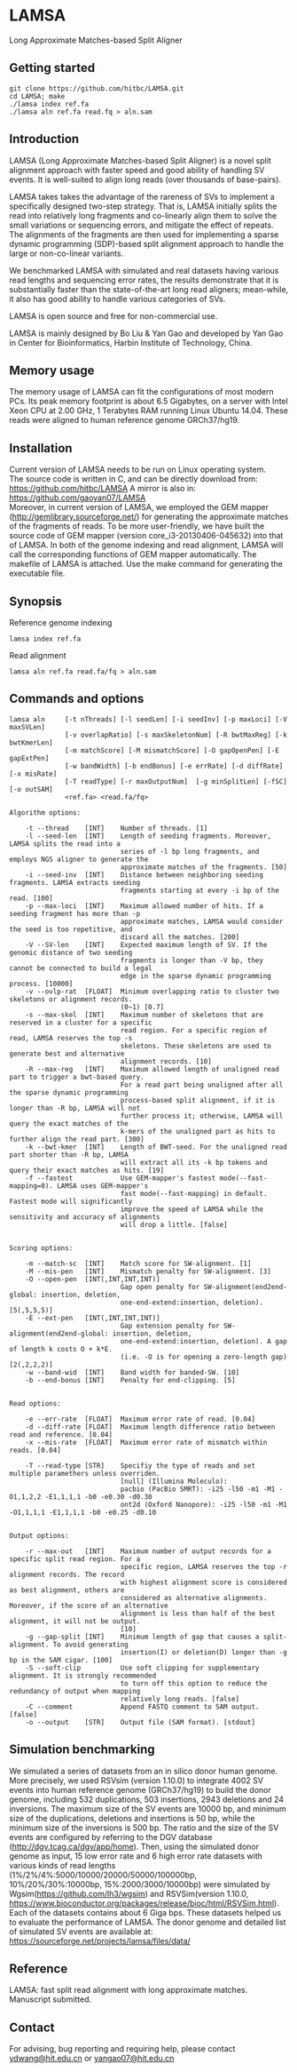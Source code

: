 # LAMSA
Long Approximate Matches-based Split Aligner

## Getting started
	git clone https://github.com/hitbc/LAMSA.git
	cd LAMSA; make
	./lamsa index ref.fa
	./lamsa aln ref.fa read.fq > aln.sam

## Introduction
LAMSA (Long Approximate Matches-based Split Aligner) is a  novel split alignment approach with faster speed and good ability of handling SV events. It is well-suited to align long reads (over thousands of base-pairs). 

LAMSA takes takes the advantage of the rareness of SVs to implement a specifically designed two-step strategy. That is, LAMSA initially splits the read into relatively long fragments and co-linearly align them to solve the small variations or sequencing errors, and mitigate the effect of repeats. The alignments of the fragments are then used for implementing a sparse dynamic programming (SDP)-based split alignment approach to handle the large or non-co-linear variants. 

We benchmarked LAMSA with simulated and real datasets having various read lengths and sequencing error rates, the results demonstrate that it is substantially faster than the state-of-the-art long read aligners; mean-while, it also has good ability to handle various categories of SVs.

LAMSA is open source and free for non-commercial use.

LAMSA is mainly designed by Bo Liu & Yan Gao and developed by Yan Gao in Center for Bioinformatics, Harbin Institute of Technology, China.

## Memory usage
The memory usage of LAMSA can fit the configurations of most modern PCs. Its peak memory footprint is about 6.5 Gigabytes, on a server with Intel Xeon CPU at 2.00 GHz, 1 Terabytes RAM running Linux Ubuntu 14.04. These reads were aligned to human reference genome GRCh37/hg19.

## Installation
Current version of LAMSA needs to be run on Linux operating system.  
The source code is written in C, and can be directly download from: https://github.com/hitbc/LAMSA
A mirror is also in: https://github.com/gaoyan07/LAMSA  
Moreover, in current version of LAMSA, we employed the GEM mapper (http://gemlibrary.sourceforge.net/) for generating the approximate matches of the fragments of reads. To be more user-friendly, we have built the source code of GEM mapper (version core_i3-20130406-045632) into that of LAMSA. In both of the genome indexing and read alignment, LAMSA will call the corresponding functions of GEM mapper automatically.
The makefile of LAMSA is attached. Use the make command for generating the executable file.  

## Synopsis

Reference genome indexing
```
lamsa index ref.fa
```
	
Read alignment
```
lamsa aln ref.fa read.fa/fq > aln.sam
```

## Commands and options
```
lamsa aln     [-t nThreads] [-l seedLen] [-i seedInv] [-p maxLoci] [-V maxSVLen] 
              [-v overlapRatio] [-s maxSkeletonNum] [-R bwtMaxReg] [-k bwtKmerLen]
              [-m matchScore] [-M mismatchScore] [-O gapOpenPen] [-E gapExtPen] 
              [-w bandWidth] [-b endBonus] [-e errRate] [-d diffRate] [-x misRate]
              [-T readType] [-r maxOutputNum]  [-g minSplitLen] [-fSC] [-o outSAM] 
              <ref.fa> <read.fa/fq>
              
Algorithm options:

    -t --thread    [INT]    Number of threads. [1]
    -l --seed-len  [INT]    Length of seeding fragments. Moreover, LAMSA splits the read into a
                            series of -l bp long fragments, and employs NGS aligner to generate the
                            approximate matches of the fragments. [50]
    -i --seed-inv  [INT]    Distance between neighboring seeding fragments. LAMSA extracts seeding
                            fragments starting at every -i bp of the read. [100]
    -p --max-loci  [INT]    Maximum allowed number of hits. If a seeding fragment has more than -p
                            approximate matches, LAMSA would consider the seed is too repetitive, and
                            discard all the matches. [200]
    -V --SV-len    [INT]    Expected maximum length of SV. If the genomic distance of two seeding
                            fragments is longer than -V bp, they cannot be connected to build a legal
                            edge in the sparse dynamic programming process. [10000]
    -v --ovlp-rat  [FLOAT]  Minimum overlapping ratio to cluster two skeletons or alignment records.
                            (0~1) [0.7]
    -s --max-skel  [INT]    Maximum number of skeletons that are reserved in a cluster for a specific
                            read region. For a specific region of read, LAMSA reserves the top -s
                            skeletons. These skeletons are used to generate best and alternative
                            alignment records. [10]
    -R --max-reg   [INT]    Maximum allowed length of unaligned read part to trigger a bwt-based query.
                            For a read part being unaligned after all the sparse dynamic programming
                            process-based split alignment, if it is longer than -R bp, LAMSA will not
                            further process it; otherwise, LAMSA will query the exact matches of the
                            k-mers of the unaligned part as hits to further align the read part. [300]
    -k --bwt-kmer  [INT]    Length of BWT-seed. For the unaligned read part shorter than -R bp, LAMSA
                            will extract all its -k bp tokens and query their exact matches as hits. [19]
    -f --fastest            Use GEM-mapper's fastest mode(--fast-mapping=0). LAMSA uses GEM-mapper's
                            fast mode(--fast-mapping) in default. Fastest mode will significantly
                            improve the speed of LAMSA while the sensitivity and accuracy of alignments
                            will drop a little. [false]


Scoring options:

    -m --match-sc  [INT]    Match score for SW-alignment. [1]
    -M --mis-pen   [INT]    Mismatch penalty for SW-alignment. [3]
    -O --open-pen  [INT(,INT,INT,INT)]
                            Gap open penalty for SW-alignment(end2end-global: insertion, deletion,
                            one-end-extend:insertion, deletion). [5(,5,5,5)]
    -E --ext-pen   [INT(,INT,INT,INT)]
                            Gap extension penalty for SW-alignment(end2end-global: insertion, deletion,
                            one-end-extend:insertion, deletion). A gap of length k costs O + k*E.
                            (i.e. -O is for opening a zero-length gap) [2(,2,2,2)]
    -w --band-wid  [INT]    Band width for banded-SW. [10]
    -b --end-bonus [INT]    Penalty for end-clipping. [5]


Read options:

    -e --err-rate  [FLOAT]  Maximum error rate of read. [0.04]
    -d --diff-rate [FLOAT]  Maximum length difference ratio between read and reference. [0.04]
    -x --mis-rate  [FLOAT]  Maximum error rate of mismatch within reads. [0.04]

    -T --read-type [STR]    Specifiy the type of reads and set multiple paramethers unless overriden.
                            [null] (Illumina Moleculo):
                            pacbio (PacBio SMRT): -i25 -l50 -m1 -M1 -O1,1,2,2 -E1,1,1,1 -b0 -e0.30 -d0.30
                            ont2d (Oxford Nanopore): -i25 -l50 -m1 -M1 -O1,1,1,1 -E1,1,1,1 -b0 -e0.25 -d0.10


Output options:

    -r --max-out   [INT]    Maximum number of output records for a specific split read region. For a
                            specific region, LAMSA reserves the top -r alignment records. The record
                            with highest alignment score is considered as best alignment, others are
                            considered as alternative alignments. Moreover, if the score of an alternative
                            alignment is less than half of the best alignment, it will not be output.
                            [10]
    -g --gap-split [INT]    Minimum length of gap that causes a split-alignment. To avoid generating
                            insertion(I) or deletion(D) longer than -g bp in the SAM cigar. [100]
    -S --soft-clip          Use soft clipping for supplementary alignment. It is strongly recommended
                            to turn off this option to reduce the redundancy of output when mapping
                            relatively long reads. [false]
    -C --comment            Append FASTQ comment to SAM output. [false]
    -o --output    [STR]    Output file (SAM format). [stdout]

```

## Simulation benchmarking
We simulated a series of datasets from an in silico donor human genome. More precisely, we used RSVsim (version 1.10.0) to integrate 4002 SV events into human reference genome (GRCh37/hg19) to build the donor genome, including 532 duplications, 503 insertions, 2943 deletions and 24 inversions. The maximum size of the SV events are 10000 bp, and minimum size of the duplications, deletions and insertions is 50 bp, while the minimum size of the inversions is 500 bp. The ratio and the size of the SV events are configured by referring to the DGV database (http://dgv.tcag.ca/dgv/app/home). Then, using the simulated donor genome as input, 15 low error rate and 6 high error rate datasets with various kinds of read lengths (1%/2%/4%:5000/10000/20000/50000/100000bp, 10%/20%/30%:10000bp, 15%:2000/3000/10000bp) were simulated by Wgsim(https://github.com/lh3/wgsim) and RSVSim(version 1.10.0, https://www.bioconductor.org/packages/release/bioc/html/RSVSim.html). Each of the datasets contains about 6 Giga bps. These datasets helped us to evaluate the performance of LAMSA. The donor genome and detailed list of simulated SV events are available at: https://sourceforge.net/projects/lamsa/files/data/


## Reference
LAMSA: fast split read alignment with long approximate matches. Manuscript submitted.

## Contact
For advising, bug reporting and requiring help, please contact ydwang@hit.edu.cn or yangao07@hit.edu.cn



